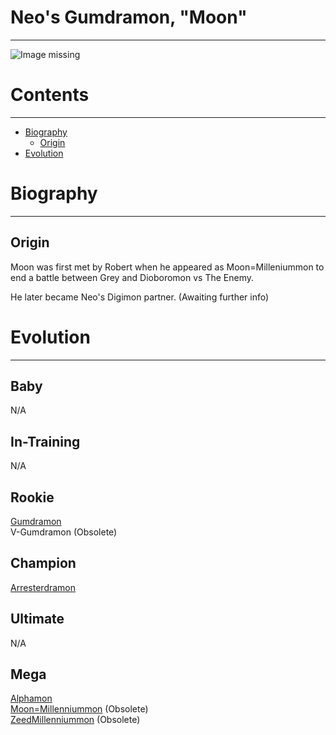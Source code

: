 # Neo's Gumdramon, "Moon"
-----
![Image missing]({{site.baseurl}}/wiki/resources/Gumdramon.png)

# Contents
-----

- [Biography](#biography)
  - [Origin](#origin)
- [Evolution](#evolution)

# Biography
-----

## Origin
Moon was first met by Robert when he appeared as Moon=Milleniummon to end a battle between Grey and Dioboromon vs The Enemy.

He later became Neo's Digimon partner. (Awaiting further info)

# Evolution
-----

## Baby  
N/A

## In-Training  
N/A

## Rookie
[Gumdramon](http://www.wikimon.net/Gumdramon)  
V-Gumdramon (Obsolete)
## Champion
[Arresterdramon](http://www.wikimon.net/Arresterdramon)  

## Ultimate
N/A

## Mega
[Alphamon](http://www.wikimon.net/Alphamon)  
[Moon=Millenniummon](http://www.wikimon.net/Moon_Millenniummon) (Obsolete)  
[ZeedMillenniummon](http://www.wikimon.net/Zeed_Millenniummon) (Obsolete)  
